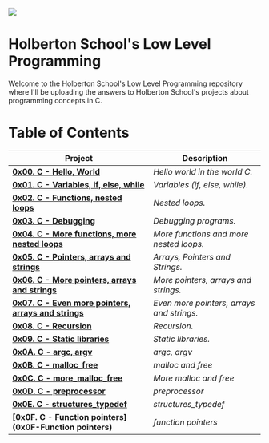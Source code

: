 [![](https://www.holbertonschool.com/holberton-logo.png)](https://www.holbertonschool.com/)

# Holberton School's Low Level Programming #

Welcome to the Holberton School's Low Level Programming repository where I'll be uploading the answers to Holberton School's projects about programming concepts in C.

# **Table of Contents** #

| **Project**                                                                            | **Description**                                 |
| -------------------------------------------------------------------------------------- | ----------------------------------------------- |
| **[0x00. C - Hello, World](./0x00-hello_world)**                                           | *Hello world in the world C.*                   |
| **[0x01. C - Variables, if, else, while](./0x01-variables_if_else_while)**             | *Variables (if, else, while).*                  |
| **[0x02. C - Functions, nested loops](./0x02-functions_nested_loops)**                 | *Nested loops.*                                 |
| **[0x03. C - Debugging](./0x03-debugging)**                                            | *Debugging programs.*                           |
| **[0x04. C - More functions, more nested loops](./0x04-more_functions_nested_loops)**  | *More functions and more nested loops.*         |
| **[0x05. C - Pointers, arrays and strings](./0x05-pointers_arrays_strings)**           | *Arrays, Pointers and Strings.*                 |
| **[0x06. C - More pointers, arrays and strings](./0x06-pointers_arrays_strings)**      | *More pointers, arrays and strings.*            |
| **[0x07. C - Even more pointers, arrays and strings](./0x07-pointers_arrays_strings)** | *Even more pointers, arrays and strings.*       |
| **[0x08. C - Recursion](./0x08-recursion)**                                            | *Recursion.*                                    |
| **[0x09. C - Static libraries](./0x09-static_libraries)**                              | *Static libraries.*                             |
| **[0x0A. C - argc, argv](./0x0A-argc_argv)**                                           | *argc, argv*                                    |
| **[0x0B. C - malloc_free](./0x0B-malloc_free)**                                        | *malloc and free*                               |
| **[0x0C. C - more_malloc_free](0x0C-more_malloc_free)**                                | *More malloc and free*                          |
| **[0x0D. C - preprocessor](0x0D-preprocessor)**                                        | *preprocessor*                                  |
| **[0x0E. C - structures_typedef](0x0E-structures_typedef)**                            | *structures_typedef*                            |
| **[0x0F. C - Function pointers](0x0F-Function pointers)**                              | *function pointers*                		         |
